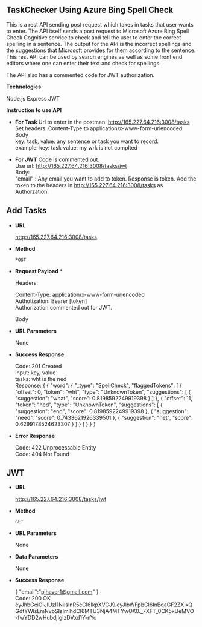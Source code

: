 **TaskChecker Using Azure Bing Spell Check**
----
This is a rest API sending post request which takes in tasks that user wants to enter. The API itself sends a post request to Microsoft Azure Bing Spell Check Cognitive service to check and tell the user to enter the correct spelling in a sentence.
The output for the API is the incorrect spellings and the suggestions that Microsoft provides for them according to the sentence. 
This rest API can be used by search engines as well as some front end editors where one can enter their text and check for spellings.

The API also has a commented code for JWT authorization.


**Technologies**

Node.js
Express
JWT

**Instruction to use API**
  
  * **For Task**
  Url to enter in the postman:  http://165.227.64.216:3008/tasks<br />
  Set headers: Content-Type to application/x-www-form-urlencoded<br />
  Body<br />
  key: task, value: any sentence or task you want to record.<br />
  example: key: task
  value: my wrk is not complted
  
  * **For JWT**
  Code is commented out. <br />
  Use url: http://165.227.64.216:3008/tasks/jwt <br />
  Body:<br />
  "email" : Any email you want to add to token.
  Response is token. Add the token to the headers in http://165.227.64.216:3008/tasks as Authorzation.

**Add Tasks**
----

* **URL**

  http://165.227.64.216:3008/tasks

* **Method**

  `POST`

* **Request Payload** *

  Headers: 
  
  Content-Type: application/x-www-form-urlencoded<br />
  Authotization: Bearer [token]<br />
  Authorization commented out for JWT.<br />
  
  Body
  
* **URL Parameters** 

  None
  
 
* **Success Response** 

  Code: 201 Created <br />
  input: key, value<br />
  tasks: wht is the ned<br />
  Response: {
    {
    "word": {
        "_type": "SpellCheck",
        "flaggedTokens": [
            {
                "offset": 0,
                "token": "wht",
                "type": "UnknownToken",
                "suggestions": [
                    {
                        "suggestion": "what",
                        "score": 0.8198592249919398
                    }
                ]
            },
            {
                "offset": 11,
                "token": "ned",
                "type": "UnknownToken",
                "suggestions": [
                    {
                        "suggestion": "end",
                        "score": 0.8198592249919398
                    },
                    {
                        "suggestion": "need",
                        "score": 0.7433621926339501
                    },
                    {
                        "suggestion": "net",
                        "score": 0.6299178524623307
                    }
                ]
            }
        ]
    }
}
}

* **Error Response**

  Code: 422 Unprocessable Entity<br />
  Code: 404 Not Found
 
**JWT**
----
* **URL** 

  http://165.227.64.216:3008/tasks/jwt

* **Method** 

  `GET`

* **URL Parameters** 

  None

* **Data Parameters** 

  None

* **Success Response** 

  
  {
	"email":"pjhaver1@gmail.com"
  }
  <br />
  Code: 200 OK <br />
  eyJhbGciOiJIUzI1NiIsInR5cCI6IkpXVCJ9.eyJlbWFpbCI6InBqaGF2ZXIxQGdtYWlsLmNvbSIsImlhdCI6MTU3NjA4MTYwOX0._7XFT_0CK5xUeMVO-fwYDD2wHubdjIgIzDVxd1Y-nYo
  
  
